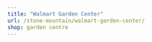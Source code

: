 ```yaml
---
title: "Walmart Garden Center"
url: /stone-mountain/walmart-garden-center/
shop: garden centre
---
```

